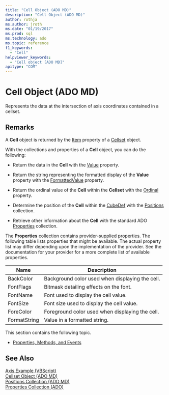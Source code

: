 ```yaml
---
title: "Cell Object (ADO MD)"
description: "Cell Object (ADO MD)"
author: rothja
ms.author: jroth
ms.date: "01/19/2017"
ms.prod: sql
ms.technology: ado
ms.topic: reference
f1_keywords:
  - "Cell"
helpviewer_keywords:
  - "Cell object [ADO MD]"
apitype: "COM"
---
```

# Cell Object (ADO MD)
Represents the data at the intersection of axis coordinates contained in a cellset.  
  
## Remarks  
 A **Cell** object is returned by the [Item](./item-property-ado-md-cellset.md) property of a [Cellset](./cellset-object-ado-md.md) object.  
  
 With the collections and properties of a **Cell** object, you can do the following:  
  
-   Return the data in the **Cell** with the [Value](./value-property-ado-md.md) property.  
  
-   Return the string representing the formatted display of the **Value** property with the [FormattedValue](./formattedvalue-property-ado-md.md) property.  
  
-   Return the ordinal value of the **Cell** within the **Cellset** with the [Ordinal](./ordinal-property-ado-md-cell.md) property.  
  
-   Determine the position of the **Cell** within the [CubeDef](./cubedef-object-ado-md.md) with the [Positions](./positions-collection-ado-md.md) collection.  
  
-   Retrieve other information about the **Cell** with the standard ADO [Properties](../ado-api/properties-collection-ado.md) collection.  
  
 The **Properties** collection contains provider-supplied properties. The following table lists properties that might be available. The actual property list may differ depending upon the implementation of the provider. See the documentation for your provider for a more complete list of available properties.  
  
|Name|Description|  
|----------|-----------------|  
|BackColor|Background color used when displaying the cell.|  
|FontFlags|Bitmask detailing effects on the font.|  
|FontName|Font used to display the cell value.|  
|FontSize|Font size used to display the cell value.|  
|ForeColor|Foreground color used when displaying the cell.|  
|FormatString|Value in a formatted string.|  
  
 This section contains the following topic.  
  
-   [Properties, Methods, and Events](./cell-object-properties-methods-and-events.md)  
  
## See Also  
 [Axis Example (VBScript)](./axis-example-vbscript.md)   
 [Cellset Object (ADO MD)](./cellset-object-ado-md.md)   
 [Positions Collection (ADO MD)](./positions-collection-ado-md.md)   
 [Properties Collection (ADO)](../ado-api/properties-collection-ado.md)